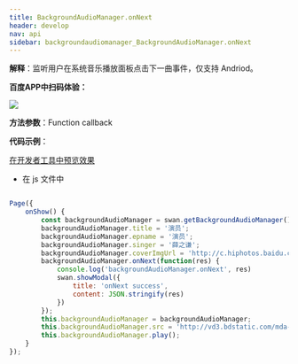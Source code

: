 ```yaml
---
title: BackgroundAudioManager.onNext
header: develop
nav: api
sidebar: backgroundaudiomanager_BackgroundAudioManager.onNext
---
```





**解释**：监听用户在系统音乐播放面板点击下一曲事件，仅支持 Andriod。

**百度APP中扫码体验：**

<img src="https://b.bdstatic.com/miniapp/assets/images/doc_demo/fragment_BackgroundAudioManagerOnNext.png"  class="demo-qrcode-image" />


**方法参数**：Function callback

**代码示例**：

<a href="swanide://fragment/00fff718478aa5679cbc92158d6fd8561573758677667" title="在开发者工具中预览效果" target="_self">在开发者工具中预览效果</a>

* 在 js 文件中

```javascript

Page({
    onShow() {
        const backgroundAudioManager = swan.getBackgroundAudioManager();
        backgroundAudioManager.title = '演员';
        backgroundAudioManager.epname = '演员';
        backgroundAudioManager.singer = '薛之谦';
        backgroundAudioManager.coverImgUrl = 'http://c.hiphotos.baidu.com/super/pic/item/8b13632762d0f703e34c0f6304fa513d2797c597.jpg';
        backgroundAudioManager.onNext(function(res) {
            console.log('backgroundAudioManager.onNext', res)
            swan.showModal({
                title: 'onNext success',
                content: JSON.stringify(res)
            })
        });
        this.backgroundAudioManager = backgroundAudioManager;
        this.backgroundAudioManager.src = 'http://vd3.bdstatic.com/mda-ic7mxzt5cvz6f4y5/mda-ic7mxzt5cvz6f4y5.mp3';
        this.backgroundAudioManager.play();
    }
});

```

